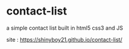 # contact-list
a simple contact list built in html5 css3 and JS

site : https://shinyboy21.github.io/contact-list/

